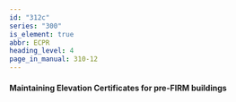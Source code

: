 ```yaml
---
id: "312c"
series: "300"
is_element: true
abbr: ECPR
heading_level: 4
page_in_manual: 310-12
---
```


#### Maintaining Elevation Certificates for pre-FIRM buildings